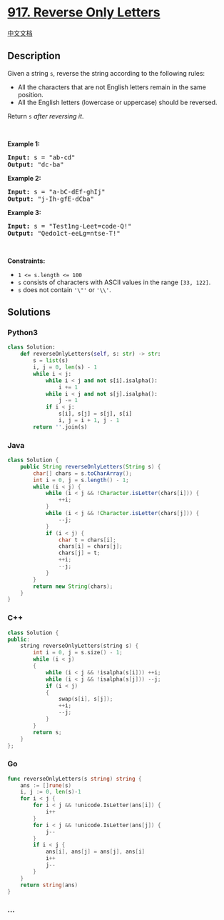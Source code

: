 # [917. Reverse Only Letters](https://leetcode.com/problems/reverse-only-letters)

[中文文档](/solution/0900-0999/0917.Reverse%20Only%20Letters/README.md)

## Description

<p>Given a string <code>s</code>, reverse the string according to the following rules:</p>

<ul>
	<li>All the characters that are not English letters remain in the same position.</li>
	<li>All the English letters (lowercase or uppercase) should be reversed.</li>
</ul>

<p>Return <code>s</code><em> after reversing it</em>.</p>

<p>&nbsp;</p>
<p><strong>Example 1:</strong></p>
<pre><strong>Input:</strong> s = "ab-cd"
<strong>Output:</strong> "dc-ba"
</pre><p><strong>Example 2:</strong></p>
<pre><strong>Input:</strong> s = "a-bC-dEf-ghIj"
<strong>Output:</strong> "j-Ih-gfE-dCba"
</pre><p><strong>Example 3:</strong></p>
<pre><strong>Input:</strong> s = "Test1ng-Leet=code-Q!"
<strong>Output:</strong> "Qedo1ct-eeLg=ntse-T!"
</pre>
<p>&nbsp;</p>
<p><strong>Constraints:</strong></p>

<ul>
	<li><code>1 &lt;= s.length &lt;= 100</code></li>
	<li><code>s</code> consists of characters with ASCII values in the range <code>[33, 122]</code>.</li>
	<li><code>s</code> does not contain <code>&#39;\&quot;&#39;</code> or <code>&#39;\\&#39;</code>.</li>
</ul>

## Solutions

<!-- tabs:start -->

### **Python3**

```python
class Solution:
    def reverseOnlyLetters(self, s: str) -> str:
        s = list(s)
        i, j = 0, len(s) - 1
        while i < j:
            while i < j and not s[i].isalpha():
                i += 1
            while i < j and not s[j].isalpha():
                j -= 1
            if i < j:
                s[i], s[j] = s[j], s[i]
                i, j = i + 1, j - 1
        return ''.join(s)
```

### **Java**

```java
class Solution {
    public String reverseOnlyLetters(String s) {
        char[] chars = s.toCharArray();
        int i = 0, j = s.length() - 1;
        while (i < j) {
            while (i < j && !Character.isLetter(chars[i])) {
                ++i;
            }
            while (i < j && !Character.isLetter(chars[j])) {
                --j;
            }
            if (i < j) {
                char t = chars[i];
                chars[i] = chars[j];
                chars[j] = t;
                ++i;
                --j;
            }
        }
        return new String(chars);
    }
}
```

### **C++**

```cpp
class Solution {
public:
    string reverseOnlyLetters(string s) {
        int i = 0, j = s.size() - 1;
        while (i < j)
        {
            while (i < j && !isalpha(s[i])) ++i;
            while (i < j && !isalpha(s[j])) --j;
            if (i < j)
            {
                swap(s[i], s[j]);
                ++i;
                --j;
            }
        }
        return s;
    }
};
```

### **Go**

```go
func reverseOnlyLetters(s string) string {
	ans := []rune(s)
	i, j := 0, len(s)-1
	for i < j {
		for i < j && !unicode.IsLetter(ans[i]) {
			i++
		}
		for i < j && !unicode.IsLetter(ans[j]) {
			j--
		}
		if i < j {
			ans[i], ans[j] = ans[j], ans[i]
			i++
			j--
		}
	}
	return string(ans)
}
```

### **...**

```

```

<!-- tabs:end -->
